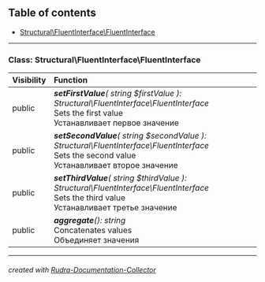 ## Table of contents
- [Structural\FluentInterface\FluentInterface](#structural_fluentinterface_fluentinterface)
<hr>

<a id="structural_fluentinterface_fluentinterface"></a>

### Class: Structural\FluentInterface\FluentInterface
| Visibility | Function |
|:-----------|:---------|
|public|<em><strong>setFirstValue</strong>( string $firstValue ): Structural\FluentInterface\FluentInterface</em><br>Sets the first value<br>Устанавливает первое значение|
|public|<em><strong>setSecondValue</strong>( string $secondValue ): Structural\FluentInterface\FluentInterface</em><br>Sets the second value<br>Устанавливает второе значение|
|public|<em><strong>setThirdValue</strong>( string $thirdValue ): Structural\FluentInterface\FluentInterface</em><br>Sets the third value<br>Устанавливает третье значение|
|public|<em><strong>aggregate</strong>(): string</em><br>Concatenates values<br>Объединяет значения|
<hr>

###### created with [Rudra-Documentation-Collector](#https://github.com/Jagepard/Rudra-Documentation-Collector)
